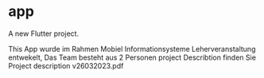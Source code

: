 # app

A new Flutter project.

This App wurde im Rahmen Mobiel Informationsysteme Leherveranstaltung entwekelt, Das Team besteht aus 2 Personen
project Describtion finden Sie Project description v26032023.pdf
